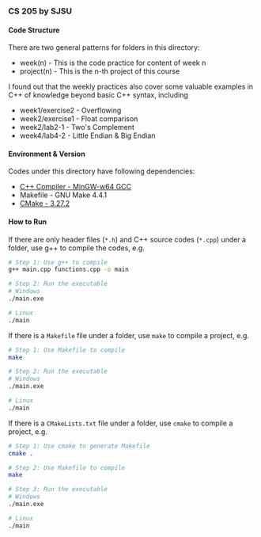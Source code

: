 ### CS 205 by SJSU

#### Code Structure
There are two general patterns for folders in this directory:
* week(n) - This is the code practice for content of week n
* project(n) - This is the n-th project of this course

I found out that the weekly practices also cover some valuable examples in C++ of knowledge beyond basic C++ syntax, including
* week1/exercise2 - Overflowing
* week2/exercise1 - Float comparison
* week2/lab2-1 - Two's Complement
* week4/lab4-2 - Little Endian & Big Endian

#### Environment & Version

Codes under this directory have following dependencies:

* [C++ Compiler - MinGW-w64 GCC](https://www.mingw-w64.org/)
* Makefile - GNU Make 4.4.1
* [CMake - 3.27.2](https://cmake.org/install/)

#### How to Run

If there are only header files (`*.h`) and C++ source codes (`*.cpp`) under a folder, use g++ to compile the codes, e.g.
```bash
# Step 1: Use g++ to compile
g++ main.cpp functions.cpp -o main

# Step 2: Run the executable
# Windows
./main.exe

# Linux
./main
```

If there is a `Makefile` file under a folder, use `make` to compile a project, e.g.
```bash
# Step 1: Use Makefile to compile
make

# Step 2: Run the executable
# Windows
./main.exe

# Linux
./main
```

If there is a `CMakeLists.txt` file under a folder, use `cmake` to compile a project, e.g.
```bash
# Step 1: Use cmake to generate Makefile
cmake .

# Step 2: Use Makefile to compile
make

# Step 3: Run the executable
# Windows
./main.exe

# Linux
./main
```
